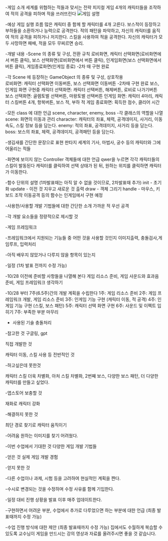 -게임 소개
세계를 위협하는 적들과 맞서는 전략 피지컬 게임
4개의 캐릭터들을 조작하여 적의 공격을 피하며 적을 쓰러뜨린다
![게임 설명](https://github.com/user-attachments/assets/f49fcedb-aabf-49df-a937-4d08f9f94e7b)

-예상 게임 실행 흐름
많은 캐릭터 중 함께 할 캐릭터를 4개 고른다.
보스적이 등장하고 부하들을 소환하거나 능력으로 공격한다.
적의 패턴을 파악하고, 자신의 캐릭터를 움직여 적의 공격을 피하거나 저지한다.
스킬을 사용하여 적을 공격한다.
자신의 캐릭터가 모두 사망하면 패배, 적을 모두 무찌르면 승리.

-개발 내용
-Scene 의 종류 및 구성, 전환 규칙
로비화면, 캐릭터 선택화면(로비화면에서 버튼 클릭), 보스 선택화면(로비화면에서 버튼 클릭), 인게임화면(보스 선택화면에서 버튼 클릭), 게임종료화면(인게임 종료)       -2차 때 구현 완료

-각 Scene 에 등장하는 GameObject 의 종류 및 구성, 상호작용  
로비화면: 캐릭터 선택화면 이동버튼, 보스 선택화면 이동버튼         -2차때 구현 완료 보스, 인게임 화면 구현중
캐릭터 선택화면: 캐릭터 선택버튼, 해제버튼, 로비로 나가기버튼    
보스 선택화면: 골렘토벌 선택버튼, 마왕토벌 선택버튼
인게임 화면: 캐릭터 4마리, 캐릭터 스킬버튼 4개, 항복버튼, 보스 적, 부하 적
게임 종료화면: 획득한 점수, 클리어 시간

-모든 class 에 대한 언급
scene, character, enemy, boss
-각 클래스의 역할을 나열
scene: 화면의 이동과 관리
character: 캐릭터의 좌표, 체력, 공격데미지, 사거리, 이동속도, 스킬 정보 등을 담는다.
enemy: 적의 좌표, 공격데미지, 사거리 등을 담는다.
boss: 보스의 좌표, 체력, 공격데미지, 공격패턴 등을 담는다.

-생김새를 간단한 문장으로 표현
판타지 세계의 기사, 마법사, 궁수 등의 캐릭터와 그에 어울리는 적들

-화면에 보이지 않는 Controller 객체들에 대한 언급
qwer을 누르면 각각 캐릭터들의 스킬이 발동된다
캐릭터를 클릭하여 선택 상태가 된 뒤, 원하는 위치를 클릭하면 캐릭터가 이동한다.

-함수 단위의 설명 (1차발표때는 아직 알 수 없을 것이므로, 2차발표때 추가)
init - 초기화
update - 이전 것 지우고 새로운 것 출력
draw - 객체 그리기
handle - 마우스, 키보드 조작
이동공격 등의 함수는 인게임에서 구현 예정

-사용한/사용할 개발 기법들에 대한 간단한 소개
가까운 적 우선 공격

-각 개발 요소들을 정량적으로 제시할 것

-게임 프레임워크

-프레임워크에서 지원되는 기능들 중 어떤 것을 사용할 것인지
이미지출력, 충돌검사,게임루프, 입력처리

-아직 배우지 않았거나 다루지 않을 항목이 있는지


-일정 (1차 발표 전까지 수정 가능)

-10/28 이전에 준비할 사항들을 나열해 본다
게임 리소스 준비, 게임 사운드와 효과음 준비, 게임 프레임워크 생각하기

-10/28 부터 7주(6.5주)간의 개발 계획을 수립한다
1주: 게임 리소스 준비
2주: 게임 프레임워크 개발, 게임 리소스 준비
3주: 인게임 기능 구현 (캐릭터 이동, 적 공격)
4주: 인게임 기능 구현 (스킬, 보스 패턴)
5주: 캐릭터 선택 화면 구현
6주: 사운드 및 이펙트 입히기
7주: 부족한 부분 마무리

- 사용된 기술
충돌처리

-참고한 것
구글링, gpt

직접 개발한 것

캐릭터 이동, 스킬 사용 등 전반적인 것

-하고싶은데 못한것 

캐릭터 스킬 더욱 차별화, 아처 스킬 차별화, 2번째 보스, 다양한 보스 패턴, 더 다양한 캐릭터를 만들고 싶었다.

-앱스토어 보충할 것

재화로 캐릭터 강화 

-해결하지 못한 것

최단 경로 찾기로 캐릭터 움직이기

-어려움
원하는 이미지를 찾기 어려웠다.

-이번 수업에서 기대한 것
다양한 게임 개발 기법들

-얻은 것
실제 게임 개발 경험

-얻지 못한 것


-다른 수업이나 과제, 시험 등을 고려하여 현실적인 계획을 짠다.

-수시로 변경되는 것을 수정하며 수정 사유를 함께 기입한다.

-일정 대비 진행 상황을 발표 이후 매주 업데이트한다.

-구현하면서 어려운 부분, 수업에서 추가로 다루었으면 하는 부분에 대한 언급 (최종 발표때까지 수정 가능)

-수업 진행 방식에 대한 제안 (최종 발표때까지 수정 가능)
집에서도 수월하게 복습할 수 있도록 교수님이 게임을 만드시는 강의 영상과 자료를 올려주시면 좋을 것 같습니다.
